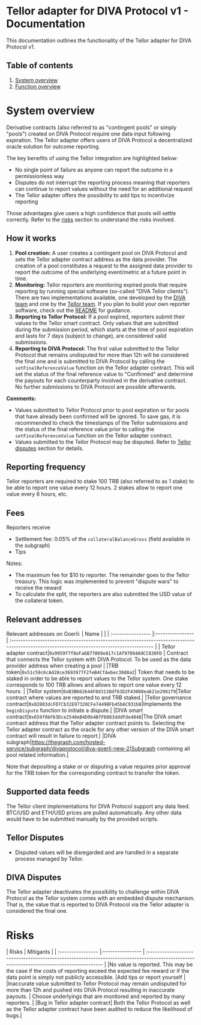 # Tellor adapter for DIVA Protocol v1 - Documentation

This documentation outlines the functionality of the Tellor adapter for DIVA Protocol v1.

## Table of contents

1.  [System overview](#system-overview)
2.  [Function overview](#function-overview)


# System overview

Derivative contracts (also referred to as "contingent pools" or simply "pools") created on DIVA Protocol require one data input following expiration. The Tellor adapter offers users of DIVA Protocol a decentralized oracle solution for outcome reporting. 

The key benefits of using the Tellor integration are highlighted below: 
* No single point of failure as anyone can report the outcome in a permissionless way
* Disputes do not interrupt the reporting process meaning that reporters can continue to report values without the need for an additional request
* The Tellor adapter offers the possibility to add tips to incentivize reporting

Those advantages give users a high confidence that pools will settle correctly. Refer to the [risks](#risks) section to understand the risks involved.

## How it works

1. **Pool creation:** A user creates a contingent pool on DIVA Protocol and sets the Tellor adapter contract address as the data provider. The creation of a pool constitutes a request to the assigned data provider to report the outcome of the underlying event/metric at a future point in time.
2. **Monitoring:** Tellor reporters are monitoring expired pools that require reporting by running special software (so-called "DIVA Tellor clients"). There are two implementations available, one developed by the [DIVA team](https://github.com/divaprotocol/diva-monorepo/tree/main/packages/diva-oracle) and one by the [Tellor team](https://github.com/tellor-io/telliot-feeds). If you plan to build your own reporter software, check out the [README](https://github.com/divaprotocol/oracles/blob/main/README.md) for guidance.
3. **Reporting to Tellor Protocol:** If a pool expired, reporters submit their values to the Tellor smart contract. Only values that are submitted during the submission period, which starts at the time of pool expiration and lasts for 7 days (subject to change), are considered valid submissions.
4. **Reporting to DIVA Protocol:** The first value submitted to the Tellor Protocol that remains undisputed for more than 12h will be considered the final one and is submitted to DIVA Protocol by calling the `setFinalReferenceValue` function on the Tellor adapter contract. This will set the status of the final reference value to "Confirmed" and determine the payouts for each counterparty involved in the derivative contract. No further submissions to DIVA Protocol are possible afterwards.

**Comments:**
* Values submitted to Tellor Protocol prior to pool expiration or for pools that have already been confirmed will be ignored. To save gas, it is recommended to check the timestamps of the Tellor submissions and the status of the final reference value prior to calling the `setFinalReferenceValue` function on the Tellor adapter contract. 
* Values submitted to the Tellor Protocol may be disputed. Refer to [Tellor disputes](#tellor-disputes) section for details.

## Reporting frequency
Tellor reporters are required to stake 100 TRB (also referred to as 1 stake) to be able to report one value every 12 hours. 2 stakes allow to report one value every 6 hours, etc.

## Fees
Reporters receive 
* Settlement fee: 0.05% of the `collateralBalanceGross` (field available in the subgraph)
* Tips

Notes:
* The maximum fee for  $10 to reporter. The remainder goes to the Tellor treasury. This logic was implemented to prevent "dispute wars" to receive the reward
* To calculate the split, the reporters are also submitted the USD value of the collateral token. 


## Relevant addresses

Relevant addresses on Goerli:
| Name        |                                                                                                                                 |
| :---------------- |:---------------- | :----------------------------------------------------------------------------------------------------------------------------------------- |
| Tellor adapter contract|`0x9959f7f8eFa6B77069e817c1Af97094A9CC830FD`         | Contract that connects the Tellor system with DIVA Protocol. To be used as the data provider address when creating a pool                                              |
|TRB token|`0x51c59c6cAd28ce3693977F2feB4CfAebec30d8a2`| Token that needs to be staked in order to be able to report values to the Tellor system. One stake corresponds to 100 TRB allows and allows to report one value every 12 hours.  |
|Tellor system|`0xB3B662644F8d3138df63D2F43068ea621e2981f9`|Tellor contract where values are reported to and TRB staked.|
|Tellor governance contract|`0x02803dcFD7Cb32E97320CFe7449BFb45b6C931b8`|Implements the `beginDispute` function to initiate a dispute.|
|DIVA smart contract|`0x659f8bF63Dce2548eB4D9b4BfF6883dddFde4848`|The DIVA smart contract address that the Tellor adapter contract points to. Selecting the Tellor adapter contract as the oracle for any other version of the DIVA smart contract will result in failure to report.|
|DIVA subgraph|https://thegraph.com/hosted-service/subgraph/divaprotocol/diva-goerli-new-2|Subgraph containing all pool related information.|

Note that depositing a stake or or disputing a value requires prior approval for the TRB token for the corresponding contract to transfer the token.

## Supported data feeds
The Tellor client implementations for DIVA Protocol support any data feed. BTC/USD and ETH/USD prices are pulled automatically. Any other data would have to be submitted manually by the provided scripts.

## Tellor Disputes
* Disputed values will be disregarded and are handled in a separate process managed by Tellor.


## DIVA Disputes
The Tellor adapter deactivates the possibility to challenge within DIVA Protocol as the Tellor system comes with an embedded dispute mechanism. That is, the value that is reported to DIVA Protocol via the Tellor adapter is considered the final one.

# Risks

| Risks        | Mitigants                                                                                                                                 |
| :---------------- |:---------------- | :----------------------------------------------------------------------------------------------------------------------------------------- |
|No value is reported. This may be the case if the costs of reporting exceed the expected fee reward or if the data point is simply not publicly accessible. |Add tips or report yourself |
|Inaccurate value submitted to Tellor Protocol may remain undisputed for more than 12h and pushed into DIVA Protocol resulting in inaccurate payouts. | Choose underlyings that are monitored and reported by many reporters. |
|Bug in Tellor adapter contract| Both the Tellor Protocol as well as the Tellor adapter contract have been audited to reduce the likelihood of bugs.|